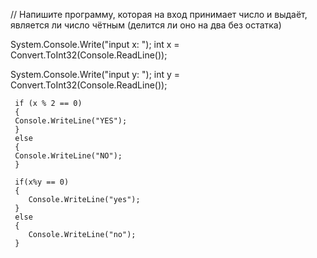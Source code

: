 // Напишите программу, которая на вход принимает число и выдаёт, является ли число чётным (делится ли оно на два без остатка)

 System.Console.Write("input x: ");
  int x = Convert.ToInt32(Console.ReadLine());

  System.Console.Write("input y: ");
   int y = Convert.ToInt32(Console.ReadLine());

     if (x % 2 == 0)
     {
     Console.WriteLine("YES");
     }
     else
     {
     Console.WriteLine("NO");
     }

     if(x%y == 0)
     {
        Console.WriteLine("yes");
     }
     else
     {
        Console.WriteLine("no");
     }
